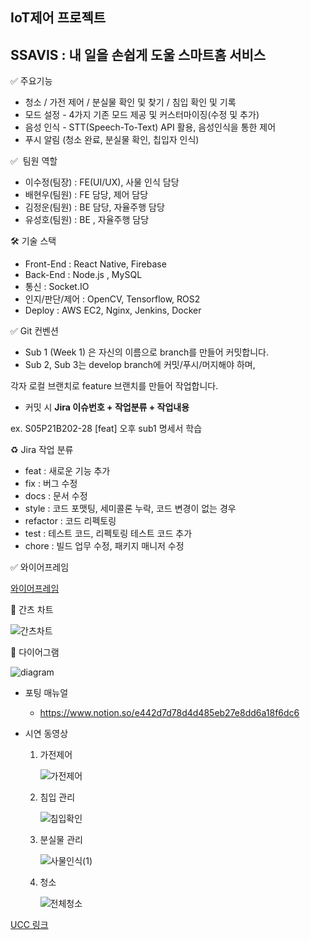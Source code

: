 ## IoT제어 프로젝트



## SSAVIS : 내 일을 손쉽게 도울 스마트홈 서비스

:white_check_mark: 주요기능

- 청소 / 가전 제어 / 분실물 확인 및 찾기 / 침입 확인 및 기록
- 모드 설정 - 4가지 기존 모드 제공 및 커스터마이징(수정 및 추가)
- 음성 인식 - STT(Speech-To-Text) API 활용, 음성인식을 통한 제어
- 푸시 알림 (청소 완료, 분실물 확인, 칩입자 인식)

:white_check_mark: ​ 팀원 역할

* 이수정(팀장) : FE(UI/UX), 사물 인식 담당
* 배현우(팀원) : FE 담당, 제어 담당
* 김정운(팀원) : BE 담당, 자율주행 담당
* 유성호(팀원) : BE , 자율주행 담당

:hammer_and_wrench: 기술 스택

* Front-End : React Native, Firebase
* Back-End : Node.js , MySQL
* 통신 :  Socket.IO
* 인지/판단/제어 : OpenCV, Tensorflow,  ROS2
* Deploy : AWS EC2, Nginx, Jenkins, Docker

:white_check_mark: Git 컨벤션

- Sub 1 (Week 1) 은 자신의 이름으로 branch를 만들어 커밋합니다.
- Sub 2, Sub 3는 develop branch에 커밋/푸시/머지해야 하며,

각자 로컬 브랜치로 feature 브랜치를 만들어 작업합니다.

- 커밋 시 **Jira 이슈번호 + 작업분류 + 작업내용**

ex. S05P21B202-28 [feat] 오후 sub1 명세서 학습

:recycle: Jira 작업 분류

- feat : 새로운 기능 추가
- fix : 버그 수정
- docs : 문서 수정
- style : 코드 포맷팅, 세미콜론 누락, 코드 변경이 없는 경우
- refactor : 코드 리펙토링
- test : 테스트 코드, 리펙토링 테스트 코드 추가
- chore : 빌드 업무 수정, 패키지 매니저 수정

:white_check_mark: 와이어프레임

[와이어프레임](https://www.figma.com/file/iYeLmY0nTDgfWH4C606YBN/SSAVIS?node-id=0%3A1 "와이어프레임")

:date: 간츠 차트

![간츠차트](/uploads/0230f8b0b6eeea1fdb07785ab6f3e0d7/간츠차트.png)

:bank: ​다이어그램

![diagram](/uploads/5a057db8e1a108b78de487bd7ee47706/diagram.JPG)

* 포팅 매뉴얼
  - https://www.notion.so/e442d7d78d4d485eb27e8dd6a18f6dc6

* 시연 동영상
  1. 가전제어

     ![가전제어](README.assets/가전제어.gif)

  2. 침입 관리

     ![침입확인](README.assets/침입확인.gif)

  3. 분실물 관리

     ![사물인식(1)](README.assets/사물인식(1).gif)

  4. 청소

     ![전체청소](README.assets/전체청소.gif)





[UCC 링크](https://drive.google.com/file/d/1f27RoF6yLidbldMMoYDzPb3-xSRdz99s/view)

